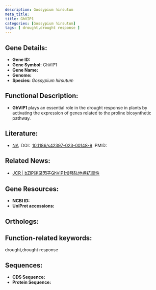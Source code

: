 ```yaml
---
description: Gossypium hirsutum
meta_title:
title: GhVIP1
categories: [Gossypium hirsutum]
tags: [ drought,drought response ]
---
```


## Gene Details:
- **Gene ID:**	[]()
- **Gene Symbol:** GhVIP1
- **Gene Name:** 
- **Genome:** []()
- **Species:** *Gossypium hirsutum*

## Functional Description:
   - **GhVIP1** plays an essential role in the drought response in plants by activating the expression of genes related to the proline biosynthetic pathway.

## Literature:
   - [NA]( https://jcottonres.biomedcentral.com/articles/10.1186/s42397-023-00148-9#Sec16)&nbsp;&nbsp;DOI:&nbsp;&nbsp;[10.1186/s42397-023-00148-9](https://jcottonres.biomedcentral.com/articles/10.1186/s42397-023-00148-9#Sec16)&nbsp;&nbsp;PMID:&nbsp;&nbsp;[](https://pubmed.ncbi.nlm.nih.gov//)

## Related News:
   - [JCR | bZIP转录因子GhVIP1增强陆地棉抗旱性](https://mp.weixin.qq.com/s/PbLQthw_jQ1hIomZAVHyag)

## Gene Resources:
- **NCBI ID:** [](https://www.ncbi.nlm.nih.gov/gene/?term=)
- **UniProt accessions:** [](https://www.uniprot.org/uniprotkb//entry)

## Orthologs:


## Function-related keywords:
drought,drought response

## Sequences:
- **CDS Sequence:**
- **Protein Sequence:**
